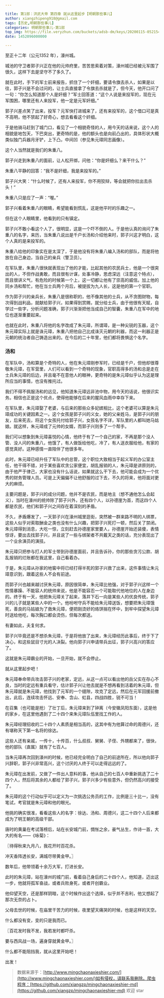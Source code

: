 ```yaml
---

title: 第1部：洪武大帝 第四章 就从这里起步【明朝那些事儿】
author: xiangzhipeng918@gmail.com
tags: [历史,明朝那些事儿]
categories: 明朝那些事儿-第1部
top_img: https://file.veryzhun.com/buckets/adsb-dm/keys/20200115-052154-xuggt9dny09gmm26.jpg
date: 1452096000000

---
```


    
至正十二年（公元1352 年），濠州城。
            
城池的守卫者郭子兴正在他的元帅府里，苦苦思索着对策，濠州城已经被元军围了很久，这样下去是坚守不了多久了。
            
就在此时，手下的军士前来报告，抓住了一个奸细，要请令旗去杀人，如果是以往，郭子兴是不会过问的，让士兵直接拿了令旗去杀就是了，但今天，他开口问了一句：“你怎么知道那个人是奸细？”军士回答道：“这个人说是来投军的，现在元军围困，哪里还有人来投军，他一定是元军奸细。”
            
郭子兴差点笑了出来，投军？元军快打进城来了，还有来投军的，这个借口可是真不高明，他不禁起了好奇心，想去看看这个奸细。
            
于是他骑马赶到了城门口，看见了一个相貌奇怪的人，用今天的话来说，这个人的相貌是地包天，下巴突出，更奇特的是，他的额头也是向前凸出的，具体形状大概类似独门兵器月牙铲，上下凸，中间凹（参见朱元璋同志画像）。
            
这个人当然就是我们的朱重八。
            
郭子兴走到朱重八的面前，让人松开绑，问他：“你是奸细么？来干什么？”
            
朱重八平静的回答：“我不是奸细，我是来投军的。”
            
郭子兴大笑：“什么时候了，还有人来投军，你不用狡辩，等会就把你拉出去杀头！”
            
朱重八只是应了一声：“喔。”
            
郭子兴看着朱重八的眼睛，希望能看到慌乱，这是他平时的乐趣之一。
            
但在这个人眼睛里，他看到的只有镇定。
            
郭子兴不敢小看这个人了，很明显，这是一个吓不倒的人。于是他认真的询问了朱重八的名字，来历，当朱重八说出是千户长汤和介绍他来时，郭子兴这才明白，这个人真的是来投军的。
            
朱重八给他的印象实在是太深了，于是他没有将朱重八编入汤和的部队，而是将他放在自己身边，当自己的亲兵（警卫员）。
            
在军队里，朱重八很快就表现出了他的才能，比起其他的农民兵士，他是一个很突出的人，不但作战勇敢，而且很有计谋，处事冷静，思虑深远（注意这个特点），而且很讲义气，有危险的时候第一个上，这一切都让他有了崇高的威信。加上他的同乡汤和帮忙，他在当士兵两个月后，被提拔为九人长，这是他的第一个官职。
            
作为郭子兴的亲兵长，朱重八是很称职的，他不像其他的士兵，从不贪图财物，每次得到战利品，就献给郭子兴，如果得到赏赐，就分给士兵，由于他很有天赋，自学过一些字，分析问题准确，郭子兴渐渐把他当成自己的智囊，朱重八在军中的地位也逐渐重要起来。
            
也就在此时，朱重八将他的名字改成了朱元璋，所谓璋，是一种尖锐的玉器，这个朱元璋实际上就是诛元璋，朱重八把他自己比成诛灭元朝的利器，而这一利器正是元朝的统治者自己铸造出来的。在今后的二十年里，他们都将畏惧这个名字。
            

### 汤和

            
在军队中，汤和算是个奇特的人，他在朱元璋刚参军时，已经是千户，但他却很尊敬朱元璋，在军营里，人们可以看到一个奇特的现象，官职高得多的汤和总是走在士兵朱元璋的后边，并且毫不在意他人的眼神，更奇特的是朱元璋似乎认为这是理所应当的事情，也没有推托过。
            
我们不得不佩服汤和的远见，他知道朱元璋远非池中物，用今天的话说，他很识实务。相信也正是这个优点，使得他能够在后来的腥风血雨中幸存下来。
            
在军队里，朱元璋娶了老婆，与后来的那些众多妃嫔相比，这个老婆可以算是朱元璋成功的关键因素之一。这个女孩是郭子兴的义女，她的父亲姓马，是郭子兴的朋友，后来死去，将这个女孩托付给郭子兴，女孩名字不详，军队里的人都叫她马姑娘。就这样，朱元璋成了元帅的女婿，而郭子兴则多了一个帮手。
            
我们可以想象到朱元璋喜悦的心情，他终于有了一个自己的家，不再是那个没人管、没人问的朱重八，他饿了，有人做饭给他吃，冷了，有人送衣服给他，有家的感觉真好。这种感情一直陪伴了他很多年。
            
此时，朱元璋已经升任了军队中的总管，这个职位大致相当于起义军的办公室主任，他干得不错，对于某些喜欢贪公家便宜，胡乱报销的人，朱元璋是讲原则的，由于他严于律己，大家也没有什么话说，如果就这么干下去，他可能会成为一个优秀的财务管理人员。可是上天偏偏不让他舒服的过下去，不久的将来，他将面对更大的麻烦。
            
主要问题是，郭子兴的成分问题，他并不是农民，而是地主（想不通他怎么会起义），当时在濠州的统帅除了郭子兴外，还有四个人，以孙德崖为首，而这四个人都是农民，他们和郭子兴之间存在着深刻的矛盾。
            
不久，矛盾爆发了，一天郭子兴在濠州城里逛街，突然被一群来路不明的人绑票，这些人似乎对索取酬金之类也没有什么兴趣，把郭子兴死打一顿，然后关了禁闭。朱元璋得到消息，大吃一惊，立刻赶去孙德崖家里要人，孙德崖开始还装傻，表情惊讶，要出去找郭子兴，并且说了一些与绑架者不共戴天之类的话，充分表现出了一个业余演员的演技。
            
朱元璋只把参与打人的军士带到孙德崖面前，并且告诉孙，你的那些贪污公款、胡乱报销的烂账都在我这里，自己看着办。
            
于是，朱元璋从孙家的地窖中将已经打得半死的郭子兴救了出来，这件事情让朱元璋意识到，跟着这些人不会有前途。
            
而郭子兴也越来越讨厌朱元璋，原因很简单，朱元璋比他强，对于郭子兴这样一个性情暴躁、不能容人的统帅来说，他是不能容忍一个可能取代他地位的人在身边的。终于有一天，他把朱元璋关了起来，落井下石一向是某些人的优良传统，郭子兴的儿子就是某些人中的一个。他吩咐守兵不能给朱元璋送饭，想要把朱元璋饿死，善良的马姑娘为了救朱元璋，便把刚烫好的烙饼揣在怀中，到牢中探望朱元璋时送给他吃，每次胸口都会烫伤，但每次都送。
            
有妻如此，夫复何求。
            
郭子兴毕竟还是不想杀朱元璋，于是将他放了出来，朱元璋经历此事后，终于下了决心，和这些鼠目寸光的人决裂。他向郭子兴申请带兵出征，郭子兴高兴的答应了。
            
这就是朱元璋霸业的开始，一旦开始，就不会停止。
            
就从这里起步吧！
            
朱元璋奉命带兵攻击郭子兴的老家，定远，从这一点可以看出他的岳父实在存心不良，当时的定远有重兵看守，估计郭子兴让他去就是不想再看到活着的朱元璋，但朱元璋就是朱元璋，他找到了元军的一个缝隙，攻克了定远，然后在元军回援前撤出，此后，连续攻击怀远、安奉、含山、虹县，四战四胜，锐不可当！
            
在召集（也可能是抢）了壮丁后，朱元璋来到了钟离（今安徽凤阳东面），这是他的家乡，在这里他遇到了二十四个来朱元璋队伍里找工作的人。
            
朱元璋经理招收的二十四个人素质是相当高的，这其中有为他算过命的周德兴，还有堪称天下第一名将的徐达。
            
这些人还有亲戚，一传十，十传百，什么叔叔、舅舅、子侄、外甥都来了，很快，他的部队（直属）就有了七百人。
            
当朱元璋再次回到濠州的时候，他已经完全明白了自己的前途所在，所以他向郭子兴辞职，郭子兴非常高兴，这个讨厌的人终于可以走得远远的了。
            
朱元璋在出发前，又做了一件出人意料的事，他从自己的七百人中重新挑选了二十四个人，然后将其余的人都给了郭子兴，郭子兴多少有些意外，但仍然高兴的接受了。
            
朱元璋的这个行动似乎可以定义为一次挑选公务员的工作，比例是三十比一，没有笔试，考官就是朱元璋和他的眼光。
            
他挑的确实很准，看看这些人的名字：徐达、汤和、周德兴，这二十四个人后来都成为了明王朝的高级干部。
            
唐时的黄巢在考试落榜后，站在长安城门前，惆怅之余，豪气丛生，作诗一首，大大的有名——《咏菊》：
            
〖待得秋来九月八，我花开时百花杀。
            
冲天香阵透长安，满城尽带黄金甲。〗
            
数年后，他带领着十余万大军，打进长安。
            
此时的朱元璋，站在濠州的城门前，看着自己身后的二十四个人，他知道，迈出这一步，他就将孤军奋战，或者兵败身死，或者开创霸业。
            
他仰望天空，还是那样阴暗，这个时候作出这个选择，似乎并不吉利，他又想起了那次无奈的占卜。
            
父母去世的时候，在庙里干苦力的时候，夜里望天痛哭的时候，也是这样的天空。
            
什么都没有变，变的只是我而已。
            
〖百花发时我不发，我若发时都吓杀。
            
要与西风战一场，遍身穿就黄金甲。〗
            
什么都不能阻挡我，就从这里开始吧！
            
出发！
            
> 数据来源于：[http://www.mingchaonaxieshier.com/](http://www.mingchaonaxieshier.com/)如有侵权，请联系我删除。爬虫程序：[https://github.com/xiangzp/mingchaonaxieshier-md](https://github.com/xiangzp/mingchaonaxieshier-md) 欢迎 star